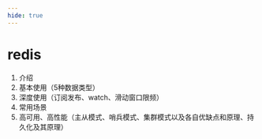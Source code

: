 ```yaml
---
hide: true
---
```


# redis

1. 介绍
2. 基本使用（5种数据类型）
3. 深度使用（订阅发布、watch、滑动窗口限频）
3. 常用场景
4. 高可用、高性能（主从模式、哨兵模式、集群模式以及各自优缺点和原理、持久化及其原理）